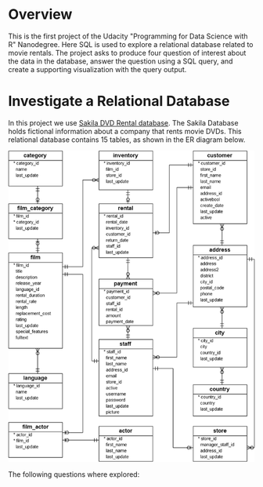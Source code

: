 # Overview

This is the first project of the Udacity "Programming for Data Science with R" Nanodegree. Here SQL is used to explore a relational database related to movie rentals. The project asks to produce four question of interest about the data in the database, answer the question using a SQL query, and create a supporting visualization with the query output.

# Investigate a Relational Database

In this project we use [Sakila DVD Rental database](https://www.postgresqltutorial.com/postgresql-sample-database/). The Sakila Database holds fictional information about a company that rents movie DVDs. This relational database contains 15 tables, as shown in the ER diagram below.

![Im](dvd-rental-sample-database-diagram.png)

The following questions where explored:





